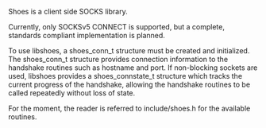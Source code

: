 Shoes is a client side SOCKS library.

Currently, only SOCKSv5 CONNECT is supported, but a complete, standards
compliant implementation is planned.

To use libshoes, a shoes_conn_t structure must be created and initialized. The
shoes_conn_t structure provides connection information to the handshake
routines such as hostname and port. If non-blocking sockets are used, libshoes
provides a shoes_connstate_t structure which tracks the current progress of the
handshake, allowing the handshake routines to be called repeatedly without loss
of state.

For the moment, the reader is referred to include/shoes.h for the available
routines.

<!-- vim: set tw=80: -->

